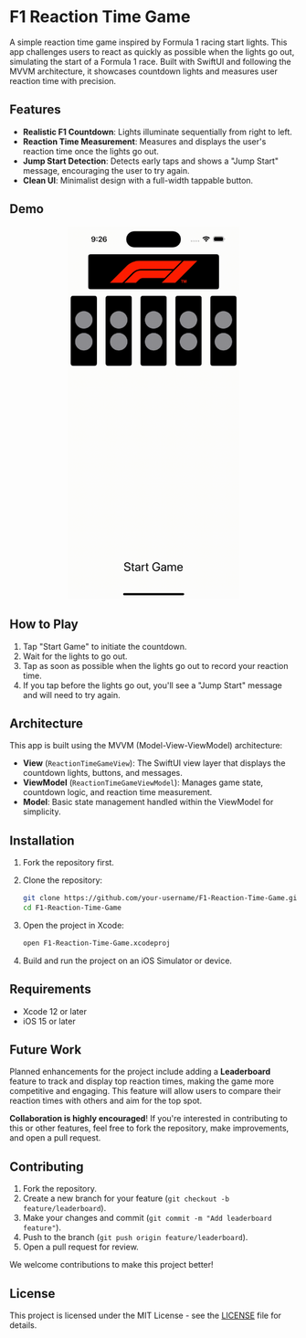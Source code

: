 
# F1 Reaction Time Game

A simple reaction time game inspired by Formula 1 racing start lights. This app challenges users to react as quickly as possible when the lights go out, simulating the start of a Formula 1 race. Built with SwiftUI and following the MVVM architecture, it showcases countdown lights and measures user reaction time with precision.

## Features

- **Realistic F1 Countdown**: Lights illuminate sequentially from right to left.
- **Reaction Time Measurement**: Measures and displays the user's reaction time once the lights go out.
- **Jump Start Detection**: Detects early taps and shows a "Jump Start" message, encouraging the user to try again.
- **Clean UI**: Minimalist design with a full-width tappable button.

## Demo

<p align="center">
  <img src="previews/game-demo.gif" alt="Game Demo" width="300"/>
</p>

## How to Play

1. Tap "Start Game" to initiate the countdown.
2. Wait for the lights to go out.
3. Tap as soon as possible when the lights go out to record your reaction time.
4. If you tap before the lights go out, you'll see a "Jump Start" message and will need to try again.

## Architecture

This app is built using the MVVM (Model-View-ViewModel) architecture:

- **View** (`ReactionTimeGameView`): The SwiftUI view layer that displays the countdown lights, buttons, and messages.
- **ViewModel** (`ReactionTimeGameViewModel`): Manages game state, countdown logic, and reaction time measurement.
- **Model**: Basic state management handled within the ViewModel for simplicity.

## Installation

1. Fork the repository first.

2. Clone the repository:
   ```bash
   git clone https://github.com/your-username/F1-Reaction-Time-Game.git
   cd F1-Reaction-Time-Game
   ```

3. Open the project in Xcode:
   ```bash
   open F1-Reaction-Time-Game.xcodeproj
   ```

4. Build and run the project on an iOS Simulator or device.

## Requirements

- Xcode 12 or later
- iOS 15 or later

## Future Work

Planned enhancements for the project include adding a **Leaderboard** feature to track and display top reaction times, making the game more competitive and engaging. This feature will allow users to compare their reaction times with others and aim for the top spot.

**Collaboration is highly encouraged**! If you're interested in contributing to this or other features, feel free to fork the repository, make improvements, and open a pull request.

## Contributing

1. Fork the repository.
2. Create a new branch for your feature (`git checkout -b feature/leaderboard`).
3. Make your changes and commit (`git commit -m "Add leaderboard feature"`).
4. Push to the branch (`git push origin feature/leaderboard`).
5. Open a pull request for review.

We welcome contributions to make this project better!

## License

This project is licensed under the MIT License - see the [LICENSE](LICENSE) file for details.
